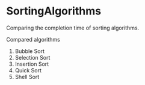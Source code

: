 # SortingAlgorithms

Comparing the completion time of sorting algorithms.

Compared algorithms
1. Bubble Sort 
2. Selection Sort
3. Insertion Sort
4. Quick Sort
5. Shell Sort

